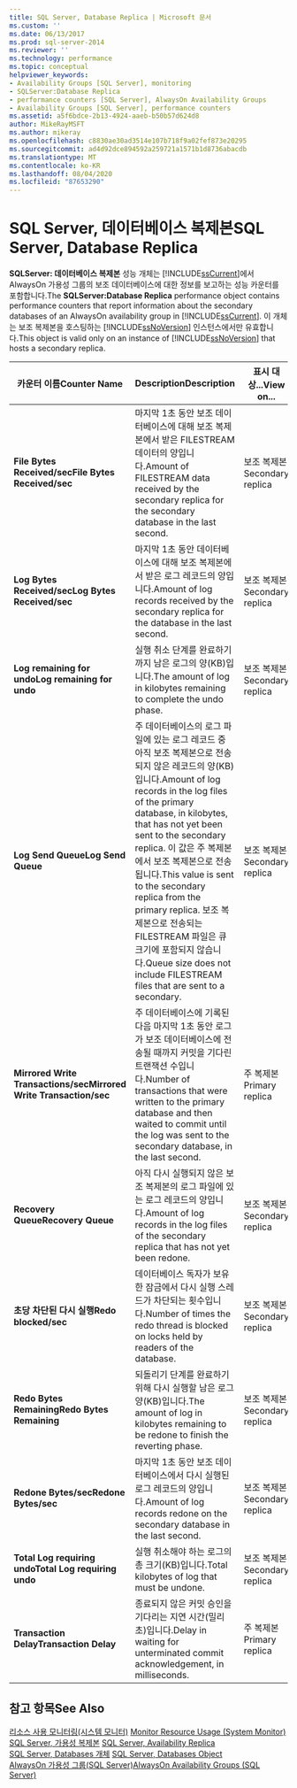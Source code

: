 ```yaml
---
title: SQL Server, Database Replica | Microsoft 문서
ms.custom: ''
ms.date: 06/13/2017
ms.prod: sql-server-2014
ms.reviewer: ''
ms.technology: performance
ms.topic: conceptual
helpviewer_keywords:
- Availability Groups [SQL Server], monitoring
- SQLServer:Database Replica
- performance counters [SQL Server], AlwaysOn Availability Groups
- Availability Groups [SQL Server], performance counters
ms.assetid: a5f6bdce-2b13-4924-aaeb-b50b57d624d8
author: MikeRayMSFT
ms.author: mikeray
ms.openlocfilehash: c8830ae30ad3514e107b718f9a02fef873e20295
ms.sourcegitcommit: ad4d92dce894592a259721a1571b1d8736abacdb
ms.translationtype: MT
ms.contentlocale: ko-KR
ms.lasthandoff: 08/04/2020
ms.locfileid: "87653290"
---
```

# <a name="sql-server-database-replica"></a><span data-ttu-id="11aca-102">SQL Server, 데이터베이스 복제본</span><span class="sxs-lookup"><span data-stu-id="11aca-102">SQL Server, Database Replica</span></span>
  <span data-ttu-id="11aca-103">**SQLServer: 데이터베이스 복제본** 성능 개체는 [!INCLUDE[ssCurrent](../../includes/sscurrent-md.md)]에서 AlwaysOn 가용성 그룹의 보조 데이터베이스에 대한 정보를 보고하는 성능 카운터를 포함합니다.</span><span class="sxs-lookup"><span data-stu-id="11aca-103">The **SQLServer:Database Replica** performance object contains performance counters that report information about the secondary databases of an AlwaysOn availability group in [!INCLUDE[ssCurrent](../../includes/sscurrent-md.md)].</span></span> <span data-ttu-id="11aca-104">이 개체는 보조 복제본을 호스팅하는 [!INCLUDE[ssNoVersion](../../includes/ssnoversion-md.md)] 인스턴스에서만 유효합니다.</span><span class="sxs-lookup"><span data-stu-id="11aca-104">This object is valid only on an instance of [!INCLUDE[ssNoVersion](../../includes/ssnoversion-md.md)] that hosts a secondary replica.</span></span>  
  
|<span data-ttu-id="11aca-105">카운터 이름</span><span class="sxs-lookup"><span data-stu-id="11aca-105">Counter Name</span></span>|<span data-ttu-id="11aca-106">Description</span><span class="sxs-lookup"><span data-stu-id="11aca-106">Description</span></span>|<span data-ttu-id="11aca-107">표시 대상...</span><span class="sxs-lookup"><span data-stu-id="11aca-107">View on...</span></span>|  
|------------------|-----------------|--------------|  
|<span data-ttu-id="11aca-108">**File Bytes Received/sec**</span><span class="sxs-lookup"><span data-stu-id="11aca-108">**File Bytes Received/sec**</span></span>|<span data-ttu-id="11aca-109">마지막 1초 동안 보조 데이터베이스에 대해 보조 복제본에서 받은 FILESTREAM 데이터의 양입니다.</span><span class="sxs-lookup"><span data-stu-id="11aca-109">Amount of FILESTREAM data received by the secondary replica for the secondary database in the last second.</span></span>|<span data-ttu-id="11aca-110">보조 복제본</span><span class="sxs-lookup"><span data-stu-id="11aca-110">Secondary replica</span></span>|  
|<span data-ttu-id="11aca-111">**Log Bytes Received/sec**</span><span class="sxs-lookup"><span data-stu-id="11aca-111">**Log Bytes Received/sec**</span></span>|<span data-ttu-id="11aca-112">마지막 1초 동안 데이터베이스에 대해 보조 복제본에서 받은 로그 레코드의 양입니다.</span><span class="sxs-lookup"><span data-stu-id="11aca-112">Amount of log records received by the secondary replica for the database in the last second.</span></span>|<span data-ttu-id="11aca-113">보조 복제본</span><span class="sxs-lookup"><span data-stu-id="11aca-113">Secondary replica</span></span>|  
|<span data-ttu-id="11aca-114">**Log remaining for undo**</span><span class="sxs-lookup"><span data-stu-id="11aca-114">**Log remaining for undo**</span></span>|<span data-ttu-id="11aca-115">실행 취소 단계를 완료하기까지 남은 로그의 양(KB)입니다.</span><span class="sxs-lookup"><span data-stu-id="11aca-115">The amount of log in kilobytes remaining to complete the undo phase.</span></span>|<span data-ttu-id="11aca-116">보조 복제본</span><span class="sxs-lookup"><span data-stu-id="11aca-116">Secondary replica</span></span>|  
|<span data-ttu-id="11aca-117">**Log Send Queue**</span><span class="sxs-lookup"><span data-stu-id="11aca-117">**Log Send Queue**</span></span>|<span data-ttu-id="11aca-118">주 데이터베이스의 로그 파일에 있는 로그 레코드 중 아직 보조 복제본으로 전송되지 않은 레코드의 양(KB)입니다.</span><span class="sxs-lookup"><span data-stu-id="11aca-118">Amount of log records in the log files of the primary database, in kilobytes, that has not yet been sent to the secondary replica.</span></span> <span data-ttu-id="11aca-119">이 값은 주 복제본에서 보조 복제본으로 전송됩니다.</span><span class="sxs-lookup"><span data-stu-id="11aca-119">This value is sent to the secondary replica from the primary replica.</span></span> <span data-ttu-id="11aca-120">보조 복제본으로 전송되는 FILESTREAM 파일은 큐 크기에 포함되지 않습니다.</span><span class="sxs-lookup"><span data-stu-id="11aca-120">Queue size does not include FILESTREAM files that are sent to a secondary.</span></span>|<span data-ttu-id="11aca-121">보조 복제본</span><span class="sxs-lookup"><span data-stu-id="11aca-121">Secondary replica</span></span>|  
|<span data-ttu-id="11aca-122">**Mirrored Write Transactions/sec**</span><span class="sxs-lookup"><span data-stu-id="11aca-122">**Mirrored Write Transaction/sec**</span></span>|<span data-ttu-id="11aca-123">주 데이터베이스에 기록된 다음 마지막 1초 동안 로그가 보조 데이터베이스에 전송될 때까지 커밋을 기다린 트랜잭션 수입니다.</span><span class="sxs-lookup"><span data-stu-id="11aca-123">Number of transactions that were written to the primary database and then waited to commit until the log was sent to the secondary database, in the last second.</span></span>|<span data-ttu-id="11aca-124">주 복제본</span><span class="sxs-lookup"><span data-stu-id="11aca-124">Primary replica</span></span>|  
|<span data-ttu-id="11aca-125">**Recovery Queue**</span><span class="sxs-lookup"><span data-stu-id="11aca-125">**Recovery Queue**</span></span>|<span data-ttu-id="11aca-126">아직 다시 실행되지 않은 보조 복제본의 로그 파일에 있는 로그 레코드의 양입니다.</span><span class="sxs-lookup"><span data-stu-id="11aca-126">Amount of log records in the log files of the secondary replica that has not yet been redone.</span></span>|<span data-ttu-id="11aca-127">보조 복제본</span><span class="sxs-lookup"><span data-stu-id="11aca-127">Secondary replica</span></span>|  
|<span data-ttu-id="11aca-128">**초당 차단된 다시 실행**</span><span class="sxs-lookup"><span data-stu-id="11aca-128">**Redo blocked/sec**</span></span>|<span data-ttu-id="11aca-129">데이터베이스 독자가 보유한 잠금에서 다시 실행 스레드가 차단되는 횟수입니다.</span><span class="sxs-lookup"><span data-stu-id="11aca-129">Number of times the redo thread is blocked on locks held by readers of the database.</span></span>|<span data-ttu-id="11aca-130">보조 복제본</span><span class="sxs-lookup"><span data-stu-id="11aca-130">Secondary replica</span></span>|  
|<span data-ttu-id="11aca-131">**Redo Bytes Remaining**</span><span class="sxs-lookup"><span data-stu-id="11aca-131">**Redo Bytes Remaining**</span></span>|<span data-ttu-id="11aca-132">되돌리기 단계를 완료하기 위해 다시 실행할 남은 로그 양(KB)입니다.</span><span class="sxs-lookup"><span data-stu-id="11aca-132">The amount of log in kilobytes remaining to be redone to finish the reverting phase.</span></span>|<span data-ttu-id="11aca-133">보조 복제본</span><span class="sxs-lookup"><span data-stu-id="11aca-133">Secondary replica</span></span>|  
|<span data-ttu-id="11aca-134">**Redone Bytes/sec**</span><span class="sxs-lookup"><span data-stu-id="11aca-134">**Redone Bytes/sec**</span></span>|<span data-ttu-id="11aca-135">마지막 1초 동안 보조 데이터베이스에서 다시 실행된 로그 레코드의 양입니다.</span><span class="sxs-lookup"><span data-stu-id="11aca-135">Amount of log records redone on the secondary database in the last second.</span></span>|<span data-ttu-id="11aca-136">보조 복제본</span><span class="sxs-lookup"><span data-stu-id="11aca-136">Secondary replica</span></span>|  
|<span data-ttu-id="11aca-137">**Total Log requiring undo**</span><span class="sxs-lookup"><span data-stu-id="11aca-137">**Total Log requiring undo**</span></span>|<span data-ttu-id="11aca-138">실행 취소해야 하는 로그의 총 크기(KB)입니다.</span><span class="sxs-lookup"><span data-stu-id="11aca-138">Total kilobytes of log that must be undone.</span></span>|<span data-ttu-id="11aca-139">보조 복제본</span><span class="sxs-lookup"><span data-stu-id="11aca-139">Secondary replica</span></span>|  
|<span data-ttu-id="11aca-140">**Transaction Delay**</span><span class="sxs-lookup"><span data-stu-id="11aca-140">**Transaction Delay**</span></span>|<span data-ttu-id="11aca-141">종료되지 않은 커밋 승인을 기다리는 지연 시간(밀리초)입니다.</span><span class="sxs-lookup"><span data-stu-id="11aca-141">Delay in waiting for unterminated commit acknowledgement, in milliseconds.</span></span>|<span data-ttu-id="11aca-142">주 복제본</span><span class="sxs-lookup"><span data-stu-id="11aca-142">Primary replica</span></span>|  
  
## <a name="see-also"></a><span data-ttu-id="11aca-143">참고 항목</span><span class="sxs-lookup"><span data-stu-id="11aca-143">See Also</span></span>  
 <span data-ttu-id="11aca-144">[리소스 사용 모니터링&#40;시스템 모니터&#41;](monitor-resource-usage-system-monitor.md) </span><span class="sxs-lookup"><span data-stu-id="11aca-144">[Monitor Resource Usage &#40;System Monitor&#41;](monitor-resource-usage-system-monitor.md) </span></span>  
 <span data-ttu-id="11aca-145">[SQL Server, 가용성 복제본](sql-server-availability-replica.md) </span><span class="sxs-lookup"><span data-stu-id="11aca-145">[SQL Server, Availability Replica](sql-server-availability-replica.md) </span></span>  
 <span data-ttu-id="11aca-146">[SQL Server, Databases 개체](sql-server-databases-object.md) </span><span class="sxs-lookup"><span data-stu-id="11aca-146">[SQL Server, Databases Object](sql-server-databases-object.md) </span></span>  
 [<span data-ttu-id="11aca-147">AlwaysOn 가용성 그룹(SQL Server)</span><span class="sxs-lookup"><span data-stu-id="11aca-147">AlwaysOn Availability Groups (SQL Server)</span></span>](../../database-engine/availability-groups/windows/always-on-availability-groups-sql-server.md)  
  
  
